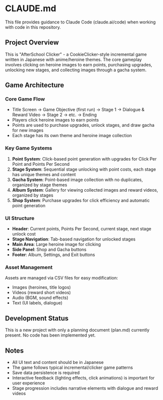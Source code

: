 # CLAUDE.md

This file provides guidance to Claude Code (claude.ai/code) when working with code in this repository.

## Project Overview

This is "AfterSchool Clicker" - a CookieClicker-style incremental game written in Japanese with anime/heroine themes. The core gameplay involves clicking on heroine images to earn points, purchasing upgrades, unlocking new stages, and collecting images through a gacha system.

## Game Architecture

### Core Game Flow
- Title Screen → Game Objective (first run) → Stage 1 → Dialogue & Reward Video → Stage 2 → etc. → Ending
- Players click heroine images to earn points
- Points are used to purchase upgrades, unlock stages, and draw gacha for new images
- Each stage has its own theme and heroine image collection

### Key Game Systems
1. **Point System**: Click-based point generation with upgrades for Click Per Point and Points Per Second
2. **Stage System**: Sequential stage unlocking with point costs, each stage has unique themes and content
3. **Gacha System**: Point-based image collection with no duplicates, organized by stage themes
4. **Album System**: Gallery for viewing collected images and reward videos, organized by stages
5. **Shop System**: Purchase upgrades for click efficiency and automatic point generation

### UI Structure
- **Header**: Current points, Points Per Second, current stage, next stage unlock cost
- **Stage Navigation**: Tab-based navigation for unlocked stages
- **Main Area**: Large heroine image for clicking
- **Side Panel**: Shop and Gacha buttons
- **Footer**: Album, Settings, and Exit buttons

### Asset Management
Assets are managed via CSV files for easy modification:
- Images (heroines, title logos)
- Videos (reward short videos)
- Audio (BGM, sound effects)
- Text (UI labels, dialogue)

## Development Status

This is a new project with only a planning document (plan.md) currently present. No code has been implemented yet.

## Notes

- All UI text and content should be in Japanese
- The game follows typical incremental/clicker game patterns
- Save data persistence is required
- Interactive feedback (lighting effects, click animations) is important for user experience
- Stage progression includes narrative elements with dialogue and reward videos